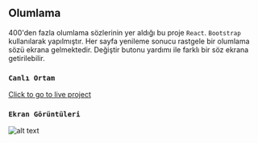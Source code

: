 
## Olumlama

400'den fazla olumlama sözlerinin yer aldığı bu proje `React`. `Bootstrap` kullanılarak yapılmıştır. Her sayfa yenileme sonucu rastgele bir olumlama sözü ekrana gelmektedir. Değiştir butonu yardımı ile farklı bir söz ekrana getirilebilir.


### `Canlı Ortam`

 [Click to go to live project
](https://react-olumlama-burak.herokuapp.com/) 

### `Ekran Görüntüleri`

![alt text](https://i.hizliresim.com/90np2ch.PNG)



